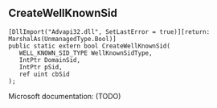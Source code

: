 ## CreateWellKnownSid

```
[DllImport("Advapi32.dll", SetLastError = true)][return: MarshalAs(UnmanagedType.Bool)]
public static extern bool CreateWellKnownSid(
   WELL_KNOWN_SID_TYPE WellKnownSidType,
   IntPtr DomainSid,
   IntPtr pSid,
   ref uint cbSid
);
```

Microsoft documentation: (TODO)
